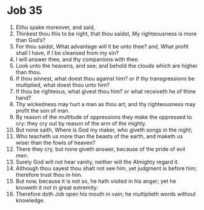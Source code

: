 ﻿# Job  35
1. Elihu spake moreover, and said, 
2. Thinkest thou this to be right, that thou saidst, My righteousness is more than God’s? 
3. For thou saidst, What advantage will it be unto thee? and, What profit shall I have, if I be cleansed from my sin? 
4. I will answer thee, and thy companions with thee. 
5. Look unto the heavens, and see; and behold the clouds which are higher than thou. 
6. If thou sinnest, what doest thou against him? or if thy transgressions be multiplied, what doest thou unto him? 
7. If thou be righteous, what givest thou him? or what receiveth he of thine hand? 
8. Thy wickedness may hurt a man as thou art; and thy righteousness may profit the son of man. 
9. By reason of the multitude of oppressions they make the oppressed to cry: they cry out by reason of the arm of the mighty. 
10. But none saith, Where is God my maker, who giveth songs in the night; 
11. Who teacheth us more than the beasts of the earth, and maketh us wiser than the fowls of heaven? 
12. There they cry, but none giveth answer, because of the pride of evil men. 
13. Surely God will not hear vanity, neither will the Almighty regard it. 
14. Although thou sayest thou shalt not see him, yet judgment is before him; therefore trust thou in him. 
15. But now, because it is not so, he hath visited in his anger; yet he knoweth it not in great extremity: 
16. Therefore doth Job open his mouth in vain; he multiplieth words without knowledge. 
